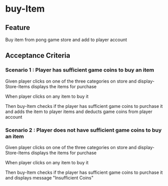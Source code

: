 # buy-Item

## Feature

Buy item from pong game store and add to player account

## Acceptance Criteria

### Scenario 1 : Player has sufficient game coins to buy an item

Given player clicks on one of the three categories on store and
display-Store-Items displays the items for purchase

When player clicks on any item to buy it

Then buy-Item checks if the player has sufficient game coins to
purchase it and adds the item to player items and deducts game
coins from player account

### Scenario 2 : Player does not have sufficient game coins to buy an item

Given player clicks on one of the three categories on store and
display-Store-Items displays the items for purchase

When player clicks on any item to buy it

Then buy-Item checks if the player has sufficient game coins to
purchase it and displays message "Insufficient Coins"
